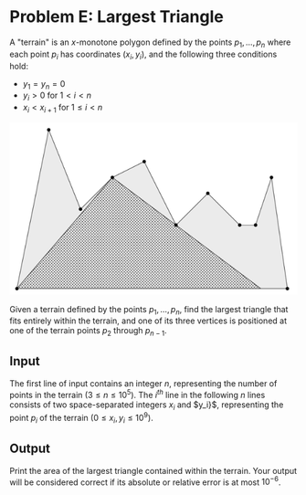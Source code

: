# Problem E: Largest Triangle

A "terrain" is an $x$-monotone polygon defined by the points $p_1, \dots, p_n$ where each point $p_i$ has coordinates ($x_i, y_i$), and the following three conditions hold:

-   $y_1 = y_n = 0$
-   $y_i > 0$ for $1 < i < n$
-   $x_i < x_{i + 1}$ for $1\le i < n$

![Image](../../img/2023/e.png)

Given a terrain defined by the points $p_1, \dots, p_n$, find the largest triangle that fits entirely within the terrain, and one of its three vertices is positioned at one of the terrain points $p_2$ through $p_{n - 1}$.

## Input

The first line of input contains an integer $n$, representing the number of points in the terrain ($3 \le n \le 10 ^ 5$). The $i ^ {th}$ line in the following $n$ lines consists of two space-separated integers $x_i$ and $y_i}$, representing the point $p_i$ of the terrain ($0 \le x_i, y_i \le 10 ^ 9$).

## Output

Print the area of the largest triangle contained within the terrain. Your output will be considered correct if its absolute or relative error is at most $10 ^ {-6}$.
